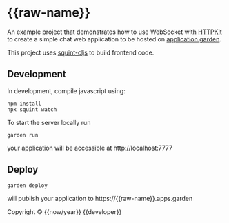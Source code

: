 # {{raw-name}}

An example project that demonstrates how to use WebSocket with [HTTPKit](https://github.com/http-kit/http-kit) 
to create a simple chat web application to be hosted on [application.garden](https://application.garden).

This project uses [squint-cljs](https://github.com/squint-cljs/squint) to build frontend code. 

## Development

In development, compile javascript using:

    npm install
    npx squint watch

To start the server locally run

    garden run

your application will be accessible at http://localhost:7777

## Deploy

    garden deploy

will publish your application to https://{{raw-name}}.apps.garden

Copyright © {{now/year}} {{developer}}
